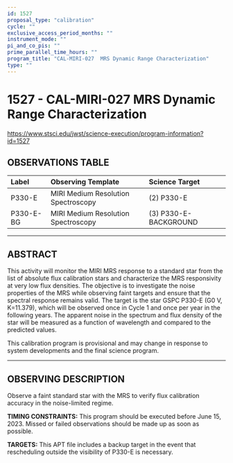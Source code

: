 ```yaml
---
id: 1527
proposal_type: "calibration"
cycle: ""
exclusive_access_period_months: ""
instrument_mode: ""
pi_and_co_pis: ""
prime_parallel_time_hours: ""
program_title: "CAL-MIRI-027  MRS Dynamic Range Characterization"
type: ""
---
```

# 1527 - CAL-MIRI-027  MRS Dynamic Range Characterization
https://www.stsci.edu/jwst/science-execution/program-information?id=1527
## OBSERVATIONS TABLE
| Label          | Observing Template                | Science Target          |
| :------------- | :-------------------------------- | :---------------------- |
| P330-E         | MIRI Medium Resolution Spectroscopy | (2) P330-E              |
| P330-E-BG      | MIRI Medium Resolution Spectroscopy | (3) P330-E-BACKGROUND |

---

## ABSTRACT

This activity will monitor the MIRI MRS response to a standard star from the list of absolute flux calibration stars and characterize the MRS responsivity at very low flux densities. The objective is to investigate the noise properties of the MRS while observing faint targets and ensure that the spectral response remains valid. The target is the star GSPC P330-E (G0 V, K=11.379), which will be observed once in Cycle 1 and once per year in the following years. The apparent noise in the spectrum and flux density of the star will be measured as a function of wavelength and compared to the predicted values.

This calibration program is provisional and may change in response to system developments and the final science program.

---

## OBSERVING DESCRIPTION

Observe a faint standard star with the MRS to verify flux calibration accuracy in the noise-limited regime.

**TIMING CONSTRAINTS:**
This program should be executed before June 15, 2023.
Missed or failed observations should be made up as soon as possible.

**TARGETS:**
This APT file includes a backup target in the event that rescheduling outside the visibility of P330-E is necessary.